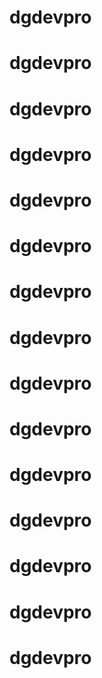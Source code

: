 # dgdevpro
# dgdevpro
# dgdevpro
# dgdevpro
# dgdevpro
# dgdevpro
# dgdevpro
# dgdevpro
# dgdevpro
# dgdevpro
# dgdevpro
# dgdevpro
# dgdevpro
# dgdevpro
# dgdevpro
